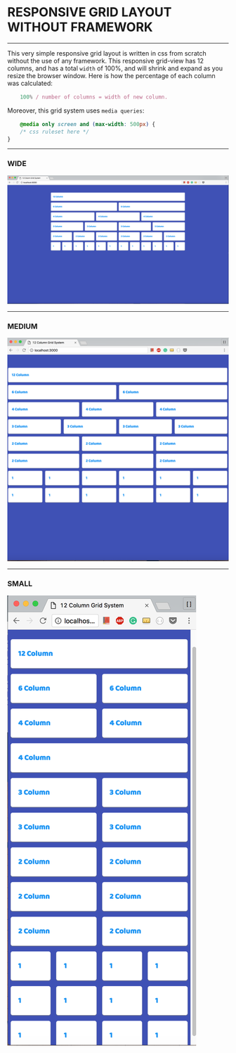 # RESPONSIVE GRID LAYOUT WITHOUT FRAMEWORK
- - -
This very simple responsive grid layout is written in css from scratch without the use of any framework. This responsive grid-view has 12 columns, and has a total `width` of 100%, and will shrink and expand as you resize the browser window. Here is how the percentage of each column was calculated: 

```javascript
	100% / number of columns = width of new column.
```

Moreover, this grid system uses `media queries`: 

```css
	@media only screen and (max-width: 500px) {
	/* css ruleset here */
}

```

- - - 

### WIDE
![wide](img/wd.png)
- - -

### MEDIUM
![medium](img/md.png)
- - - 


### SMALL
![medium](img/sm.png)
